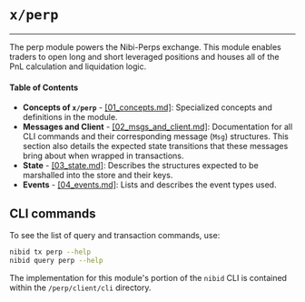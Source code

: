 # `x/perp`                        <!-- omit in toc -->

---

The perp module powers the Nibi-Perps exchange. This module enables traders to open long and short leveraged positions and houses all of the PnL calculation and liquidation logic.

#### Table of Contents

- **Concepts of `x/perp`** - [[01_concepts.md]](spec/01_concepts.md): Specialized concepts and definitions in the module.
- **Messages and Client** - [[02_msgs_and_client.md]](spec/02_msgs_and_client.md): Documentation for all CLI commands and their corresponding message (`Msg`) structures. This section also details the expected state transitions that these messages bring about when wrapped in transactions. 
- **State** - [[03_state.md]](spec/03_state.md): Describes the structures expected to be marshalled into the store and their keys.
- **Events** - [[04_events.md]](spec/04_events.md): Lists and describes the event types used.

## CLI commands

To see the list of query and transaction commands, use:

```bash
nibid tx perp --help
nibid query perp --help
```

The implementation for this module's portion of the `nibid` CLI is contained within the `/perp/client/cli` directory.

<!-- TODO Complete section and move a "Module Accounts" section inside concepts. -->
<!-- TODO document queries and add to client file. -->
